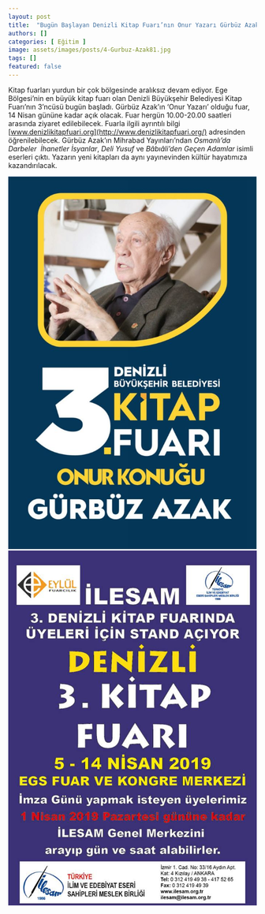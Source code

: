 ```yaml
---
layout: post
title:  "Bugün Başlayan Denizli Kitap Fuarı’nın Onur Yazarı Gürbüz Azak"
authors: []
categories: [ Eğitim ]
image: assets/images/posts/4-Gurbuz-Azak81.jpg
tags: []
featured: false
---
```


Kitap fuarları yurdun bir çok bölgesinde aralıksız devam ediyor. Ege Bölgesi’nin en büyük kitap fuarı olan Denizli Büyükşehir Belediyesi Kitap Fuarı’nın 3’ncüsü bugün başladı. Gürbüz Azak’ın ‘Onur Yazarı’ olduğu fuar, 14 Nisan gününe kadar açık olacak. Fuar hergün 10.00-20.00 saatleri arasında ziyaret edilebilecek. Fuarla ilgili ayrıntılı bilgi [www.denizlikitapfuari.org](http://www.denizlikitapfuari.org/) adresinden öğrenilebilecek. Gürbüz Azak’ın Mihrabad Yayınları’ndan _Osmanlı’da Darbeler &nbsp;İhanetler İsyanlar_, _Deli Yusuf_ ve _Bâbıâli’den Geçen Adamlar_ isimli eserleri çıktı. Yazarın yeni kitapları da aynı yayınevinden kültür hayatımıza kazandırılacak.  

<img src="assets/images/posts/2-Gürbüz-Azak-denizlide-683x1024.jpg" alt=""/>
<img src="assets/images/posts/5-Denizli-Fuarı-afişi.jpg" alt="" />